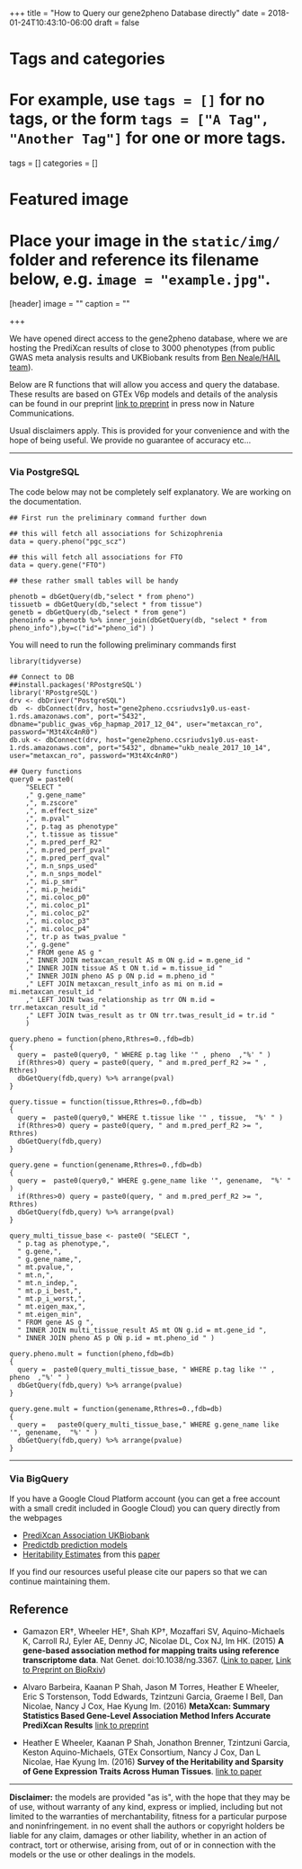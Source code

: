+++
title = "How to Query our gene2pheno Database directly"
date = 2018-01-24T10:43:10-06:00
draft = false

# Tags and categories
# For example, use `tags = []` for no tags, or the form `tags = ["A Tag", "Another Tag"]` for one or more tags.
tags = []
categories = []

# Featured image
# Place your image in the `static/img/` folder and reference its filename below, e.g. `image = "example.jpg"`.
[header]
image = ""
caption = ""

+++

We have opened direct access to the gene2pheno database, where we are hosting the PrediXcan results of close to 3000 phenotypes (from public GWAS meta analysis results and UKBiobank results from [Ben Neale/HAIL team](http://www.nealelab.is/blog/2017/7/19/rapid-gwas-of-thousands-of-phenotypes-for-337000-samples-in-the-uk-biobank)).


Below are R functions that will allow you access and query the database. These results are based on GTEx V6p models and details of the analysis can be found in our preprint [link to preprint](https://doi.org/10.1101/045260) in press now in Nature Communications.

Usual disclaimers apply. This is provided for your convenience and with the hope of being useful. We provide no guarantee of accuracy etc...

-----
### Via PostgreSQL

The code below may not be completely self explanatory. We are working on the documentation.

```{R}
## First run the preliminary command further down

## this will fetch all associations for Schizophrenia
data = query.pheno("pgc_scz")

## this will fetch all associations for FTO
data = query.gene("FTO")

## these rather small tables will be handy

phenotb = dbGetQuery(db,"select * from pheno")
tissuetb = dbGetQuery(db,"select * from tissue")
genetb = dbGetQuery(db,"select * from gene")
phenoinfo = phenotb %>% inner_join(dbGetQuery(db, "select * from pheno_info"),by=c("id"="pheno_id") )
```

You will need to run the following preliminary commands first

```{R}
library(tidyverse)

## Connect to DB
##install.packages('RPostgreSQL')
library('RPostgreSQL')
drv <- dbDriver("PostgreSQL")
db  <- dbConnect(drv, host="gene2pheno.ccsriudvs1y0.us-east-1.rds.amazonaws.com", port="5432", dbname="public_gwas_v6p_hapmap_2017_12_04", user="metaxcan_ro", password="M3t4Xc4nR0")
db.uk <- dbConnect(drv, host="gene2pheno.ccsriudvs1y0.us-east-1.rds.amazonaws.com", port="5432", dbname="ukb_neale_2017_10_14", user="metaxcan_ro", password="M3t4Xc4nR0")

## Query functions
query0 = paste0(  
    "SELECT "
    ," g.gene_name"
    ,", m.zscore"
    ,", m.effect_size"
    ,", m.pval"
    ,", p.tag as phenotype"
    ,", t.tissue as tissue"
    ,", m.pred_perf_R2"
    ,", m.pred_perf_pval"
    ,", m.pred_perf_qval"
    ,", m.n_snps_used"
    ,", m.n_snps_model"
    ,", mi.p_smr"
    ,", mi.p_heidi"
    ,", mi.coloc_p0"
    ,", mi.coloc_p1"
    ,", mi.coloc_p2"
    ,", mi.coloc_p3"
    ,", mi.coloc_p4"
    ,", tr.p as twas_pvalue "
    ,", g.gene"
    ," FROM gene AS g "
    ," INNER JOIN metaxcan_result AS m ON g.id = m.gene_id "
    ," INNER JOIN tissue AS t ON t.id = m.tissue_id "
    ," INNER JOIN pheno AS p ON p.id = m.pheno_id "
    ," LEFT JOIN metaxcan_result_info as mi on m.id = mi.metaxcan_result_id "
    ," LEFT JOIN twas_relationship as trr ON m.id = trr.metaxcan_result_id "
    ," LEFT JOIN twas_result as tr ON trr.twas_result_id = tr.id "    
	)

query.pheno = function(pheno,Rthres=0.,fdb=db)
{
  query =  paste0(query0, " WHERE p.tag like '" , pheno  ,"%' " )
  if(Rthres>0) query = paste0(query, " and m.pred_perf_R2 >= " , Rthres)
  dbGetQuery(fdb,query) %>% arrange(pval)
}

query.tissue = function(tissue,Rthres=0.,fdb=db)
{
  query =  paste0(query0," WHERE t.tissue like '" , tissue,  "%' " )
  if(Rthres>0) query = paste0(query, " and m.pred_perf_R2 >= ", Rthres)
  dbGetQuery(fdb,query)
}

query.gene = function(genename,Rthres=0.,fdb=db)
{
  query =  paste0(query0," WHERE g.gene_name like '", genename,  "%' " )
  if(Rthres>0) query = paste0(query, " and m.pred_perf_R2 >= ", Rthres)
  dbGetQuery(fdb,query) %>% arrange(pval)
}

query_multi_tissue_base <- paste0( "SELECT ",
  " p.tag as phenotype,",
  " g.gene,",
  " g.gene_name,",
  " mt.pvalue,",
  " mt.n,",
  " mt.n_indep,",
  " mt.p_i_best,",
  " mt.p_i_worst,",
  " mt.eigen_max,",
  " mt.eigen_min",
  " FROM gene AS g ",
  " INNER JOIN multi_tissue_result AS mt ON g.id = mt.gene_id ",
  " INNER JOIN pheno AS p ON p.id = mt.pheno_id " )

query.pheno.mult = function(pheno,fdb=db)
{
  query =  paste0(query_multi_tissue_base, " WHERE p.tag like '" , pheno  ,"%' " )
  dbGetQuery(fdb,query) %>% arrange(pvalue)
}

query.gene.mult = function(genename,Rthres=0.,fdb=db)
{
  query =   paste0(query_multi_tissue_base," WHERE g.gene_name like '", genename,  "%' " )
  dbGetQuery(fdb,query) %>% arrange(pvalue)
}
```
-----
### Via BigQuery
If you have a Google Cloud Platform account (you can get a free account with a small credit included in Google Cloud) you can query directly from the webpages

- [PrediXcan Association UKBiobank](https://bigquery.cloud.google.com/table/still-entity-123716:ukb_neale_gene2pheno.ukb_neale_gene2pheno_table?tab=details)
- [Predictdb prediction models](https://bigquery.cloud.google.com/queries/predictdb-187320)
- [Heritability Estimates](https://bigquery.cloud.google.com/dataset/gen-arch:genarch) from this [paper](http://journals.plos.org/plosgenetics/article?id=10.1371/journal.pgen.1006423)


If you find our resources useful please cite our papers so that we can continue maintaining them.
## Reference
- Gamazon ER†, Wheeler HE†, Shah KP†, Mozaffari SV, Aquino-Michaels K,
Carroll RJ, Eyler AE, Denny JC, Nicolae DL, Cox NJ, Im HK. (2015)
**A gene-based association method for mapping traits using reference
transcriptome data**. Nat Genet. doi:10.1038/ng.3367.
([Link to paper](http://www.nature.com/ng/journal/v47/n9/full/ng.3367.html),
[Link to Preprint on BioRxiv](http://biorxiv.org/content/early/2015/06/17/020164))


- Alvaro Barbeira, Kaanan P Shah, Jason M Torres, Heather E Wheeler,
Eric S Torstenson, Todd Edwards, Tzintzuni Garcia, Graeme I Bell,
Dan Nicolae, Nancy J Cox, Hae Kyung Im. (2016) **MetaXcan: Summary
Statistics Based Gene-Level Association Method Infers Accurate PrediXcan
Results** [link to preprint](http://dx.doi.org/10.1101/045260)

- Heather E Wheeler, Kaanan P Shah, Jonathon Brenner, Tzintzuni Garcia,
Keston Aquino-Michaels, GTEx Consortium, Nancy J Cox, Dan L Nicolae, Hae
Kyung Im. (2016) **Survey of the Heritability and Sparsity of Gene
Expression Traits Across Human Tissues**.
[link to paper](http://journals.plos.org/plosgenetics/article?id=10.1371/journal.pgen.1006423)


----
**Disclaimer:** the models are provided "as is", with the hope that they may be of use, without warranty of any kind, express or implied, including but not limited to the warranties of merchantability, fitness for a particular purpose and noninfringement. in no event shall the authors or copyright holders be liable for any claim, damages or other liability, whether in an action of contract, tort or otherwise, arising from, out of or in connection with the models or the use or other dealings in the models.
